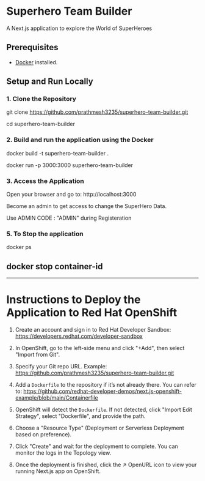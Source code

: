# Superhero Team Builder

A Next.js application to explore the World of SuperHeroes

## Prerequisites

- [Docker](https://www.docker.com/get-started) installed.

## Setup and Run Locally

### 1. Clone the Repository

 git clone https://github.com/prathmesh3235/superhero-team-builder.git
 
 cd superhero-team-builder

### 2. Build and run the application using the Docker

docker build -t superhero-team-builder .

docker run -p 3000:3000 superhero-team-builder

### 3. Access the Application 

Open your browser and go to:
http://localhost:3000

Become an admin to get access to change the SuperHero Data.

Use ADMIN CODE : "ADMIN" during Registeration 

### 5. To Stop the application
docker ps

docker stop container-id
----------------------------------------
----------------------------------------

# Instructions to Deploy the Application to Red Hat OpenShift

1. Create an account and sign in to Red Hat Developer Sandbox:
   https://developers.redhat.com/developer-sandbox

2. In OpenShift, go to the left-side menu and click "+Add", then select "Import from Git".

3. Specify your Git repo URL. Example:
   https://github.com/prathmesh3235/superhero-team-builder.git

4. Add a `Dockerfile` to the repository if it’s not already there. You can refer to:
   https://github.com/redhat-developer-demos/next.js-openshift-example/blob/main/Containerfile

5. OpenShift will detect the `Dockerfile`. If not detected, click "Import Edit Strategy", select "Dockerfile", and provide the path.

6. Choose a "Resource Type" (Deployment or Serverless Deployment based on preference).

7. Click "Create" and wait for the deployment to complete. You can monitor the logs in the Topology view.

8. Once the deployment is finished, click the ↗ OpenURL icon to view your running Next.js app on OpenShift.


